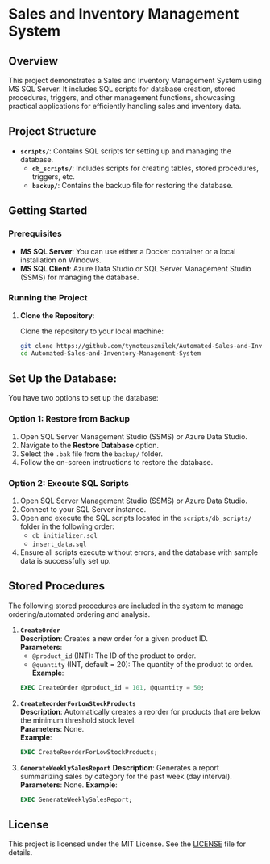 # Sales and Inventory Management System

## Overview

This project demonstrates a Sales and Inventory Management System using MS SQL Server. It includes SQL scripts for database creation, stored procedures, triggers, and other management functions, showcasing practical applications for efficiently handling sales and inventory data.

## Project Structure

- **`scripts/`**: Contains SQL scripts for setting up and managing the database.
  - **`db_scripts/`**: Includes scripts for creating tables, stored procedures, triggers, etc.
  - **`backup/`**: Contains the backup file for restoring the database.

## Getting Started

### Prerequisites

- **MS SQL Server**: You can use either a Docker container or a local installation on Windows.
- **MS SQL Client**: Azure Data Studio or SQL Server Management Studio (SSMS) for managing the database.

### Running the Project

1. **Clone the Repository**:
   
   Clone the repository to your local machine:
    ```bash
   git clone https://github.com/tymoteuszmilek/Automated-Sales-and-Inventory-Management-System.git
   cd Automated-Sales-and-Inventory-Management-System
    ```
    
## Set Up the Database:

You have two options to set up the database:

### Option 1: Restore from Backup

1. Open SQL Server Management Studio (SSMS) or Azure Data Studio.
2. Navigate to the **Restore Database** option.
3. Select the `.bak` file from the `backup/` folder.
4. Follow the on-screen instructions to restore the database.

### Option 2: Execute SQL Scripts

1. Open SQL Server Management Studio (SSMS) or Azure Data Studio.
2. Connect to your SQL Server instance.
3. Open and execute the SQL scripts located in the `scripts/db_scripts/` folder in the following order:
   - `db_initializer.sql`
   - `insert_data.sql`
4. Ensure all scripts execute without errors, and the database with sample data is successfully set up.

## Stored Procedures

The following stored procedures are included in the system to manage ordering/automated ordering and analysis.

1. **`CreateOrder`**  
   **Description**: Creates a new order for a given product ID.  
   **Parameters**:  
   - `@product_id` (INT): The ID of the product to order.  
   - `@quantity` (INT, default = 20): The quantity of the product to order.  
   **Example**:
   ```sql
   EXEC CreateOrder @product_id = 101, @quantity = 50;

2. **`CreateReorderForLowStockProducts`**  
   **Description**: Automatically creates a reorder for products that are below the minimum threshold stock level.  
   **Parameters**: None.    
   **Example**:
   ```sql
   EXEC CreateReorderForLowStockProducts;

3. **`GenerateWeeklySalesReport`**
   **Description**: Generates a report summarizing sales by category for the past week (day interval).
   **Parameters**: None.
   **Example**:
   ```sql
   EXEC GenerateWeeklySalesReport;
   ```
   

## License

This project is licensed under the MIT License. See the [LICENSE](https://github.com/tymoteuszmilek/Automated-Sales-and-Inventory-Management-System/tree/main?tab=MIT-1-ov-file) file for details.
